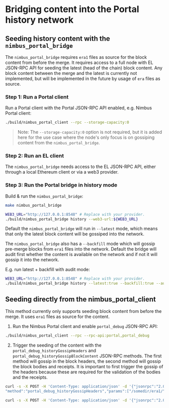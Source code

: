 # Bridging content into the Portal history network

## Seeding history content with the `nimbus_portal_bridge`

The `nimbus_portal_bridge` requires `era1` files as source for the block content from before the merge.
It requires access to a full node with EL JSON-RPC API for seeding the latest (head of the chain) block content.
Any block content between the merge and the latest is currently not implemented, but will be implemented in the future by usage of `era` files as source.

### Step 1: Run a Portal client

Run a Portal client with the Portal JSON-RPC API enabled, e.g. Nimbus Portal client:

```bash
./build/nimbus_portal_client --rpc --storage-capacity:0
```

> Note: The `--storage-capacity:0` option is not required, but it is added here
for the use case where the node's only focus is on gossiping content from the
`nimbus_portal_bridge`.

### Step 2: Run an EL client

The `nimbus_portal_bridge` needs access to the EL JSON-RPC API, either through a local
Ethereum client or via a web3 provider.

### Step 3: Run the Portal bridge in history mode

Build & run the `nimbus_portal_bridge`:
```bash
make nimbus_portal_bridge

WEB3_URL="http://127.0.0.1:8548" # Replace with your provider.
./build/nimbus_portal_bridge history --web3-url:${WEB3_URL}
```

Default the `nimbus_portal_bridge` will run in `--latest` mode, which means that only the
latest block content will be gossiped into the network.

The `nimbus_portal_bridge` also has a `--backfill` mode which will gossip pre-merge blocks
from `era1` files into the network. Default the bridge will audit first whether
the content is available on the network and if not it will gossip it into the
network.

E.g. run latest + backfill with audit mode:
```bash
WEB3_URL="http://127.0.0.1:8548" # Replace with your provider.
./build/nimbus_portal_bridge history --latest:true --backfill:true --audit:true --era1-dir:/somedir/era1/ --web3-url:${WEB3_URL}
```

## Seeding directly from the nimbus_portal_client

This method currently only supports seeding block content from before the merge.
It uses `era1` files as source for the content.

1. Run the Nimbus Portal client and enable `portal_debug` JSON-RPC API:
```bash
./build/nimbus_portal_client --rpc --rpc-api:portal,portal_debug
```

2. Trigger the seeding of the content with the `portal_debug_historyGossipHeaders` and `portal_debug_historyGossipBlockContent` JSON-RPC methods.
The first method will gossip in the block headers, the second method will gossip the block bodies and receipts. It is important to first trigger the gossip of the headers because these are required for the validation of the bodies and the receipts.

```bash
curl -s -X POST -H 'Content-Type: application/json' -d '{"jsonrpc":"2.0","id":"1",
"method":"portal_debug_historyGossipHeaders","params":["/somedir/era1/"]}' http://localhost:8545 | jq

curl -s -X POST -H 'Content-Type: application/json' -d '{"jsonrpc":"2.0","id":"1","method":"portal_debug_historyGossipBlockContent","params":["/somedir/era1/"]}' http://localhost:8545 | jq
```
